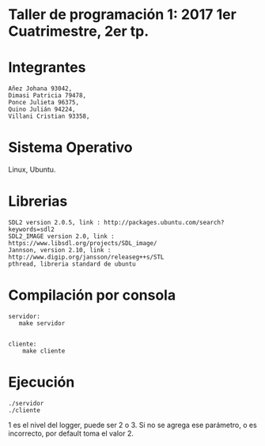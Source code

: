 #  Taller de programación 1: 2017 1er Cuatrimestre, 2er tp.
#  Integrantes 
    Añez Johana 93042,
    Dimasi Patricia 79478,
    Ponce Julieta 96375,
    Quino Julián 94224,
    Villani Cristian 93358,

# Sistema Operativo 
  Linux, Ubuntu.
  
# Librerias
    SDL2 version 2.0.5, link : http://packages.ubuntu.com/search?keywords=sdl2
    SDL2_IMAGE version 2.0, link : https://www.libsdl.org/projects/SDL_image/
    Jannson, version 2.10, link : http://www.digip.org/jansson/releaseg++s/STL
    pthread, libreria standard de ubuntu
# Compilación por consola
    servidor:
       make servidor

    
    cliente:
        make cliente
# Ejecución
    ./servidor
    ./cliente
    
1 es el nivel del logger, puede ser 2 o 3.
Si no se agrega ese parámetro, o es incorrecto, por default toma el valor 2.
